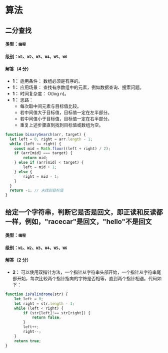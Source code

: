 # 算法

## 二分查找

#### 类型：`编程`

#### 级别：`W1`、`W2`、`W3`、`W4`、`W5`、`W6`

#### 解答（4 分）

- **1：** 适用条件： 数组必须是有序的。
- **1：** 应用场景： 查找有序数组中的元素，例如数据查询、搜索问题。
- **1：** 时间复杂度： O(log n)。
- **1：** 思路：
  + 每次取中间元素与目标值比较。
  + 若中间值大于目标值，目标值一定在左半部分。
  + 若中间值小于目标值，目标值一定在右半部分。
  + 重复上述步骤直到找到目标值或数组为空。

```javascript
function binarySearch(arr, target) {
  let left = 0, right = arr.length - 1;
  while (left <= right) {
    const mid = Math.floor((left + right) / 2);
    if (arr[mid] === target) {
        return mid;
    } else if (arr[mid] < target) {
        left = mid + 1;
    } else {
        right = mid - 1;
    }
  }
  return -1; // 未找到目标值
}

```

## 给定一个字符串，判断它是否是回文，即正读和反读都一样，例如，"racecar"是回文，"hello"不是回文

#### 类型：`编程`

#### 级别：`W1`、`W2`、`W3`、`W4`、`W5`、`W6`

#### 解答（2 分）

- **2：** 可以使用双指针方法，一个指针从字符串头部开始，一个指针从字符串尾部开始，每次比较两个指针指向的字符是否相等，直到两个指针相遇。代码如下：

```js
function isPalindrome(str) {
    let left = 0;
    let right = str.length - 1;
    while (left < right) {
        if (str[left]!== str[right]) {
            return false;
        }
        left++;
        right--;
    }
    return true;
}
```
